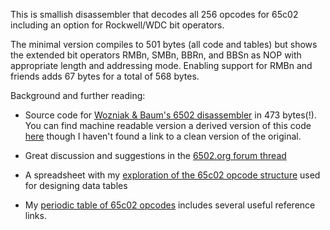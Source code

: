 This is smallish disassembler that decodes all 256 opcodes for 65c02
including an option for Rockwell/WDC bit operators.

The minimal version compiles to 501 bytes (all code and tables) but shows
the extended bit operators RMBn, SMBn, BBRn, and BBSn as NOP with
appropriate length and addressing mode.  Enabling support for RMBn and friends
adds 67 bytes for a total of 568 bytes.

Background and further reading:

- Source code for
[Wozniak & Baum's 6502 disassembler](https://www.applefritter.com/files/Apple1WozDrDobbsDisasm.pdf)
in 473 bytes(!).  You can find machine readable version a derived version of this code
[here](https://github.com/jblang/supermon64/blob/master/supermon64.asm) though I haven't found a link to
a clean version of the original.

- Great discussion and suggestions in the
[6502.org forum thread](http://forum.6502.org/viewtopic.php?f=2&t=8147)

- A spreadsheet with my
    [exploration of the 65c02 opcode structure](https://docs.google.com/spreadsheets/d/1wf9PgigE5G9hAW63dF5ATjTwNdXEup0tbsFexUzrQEc/edit?gid=825377478#gid=825377478)
    used for designing data tables

- My [periodic table of 65c02 opcodes](https://patricksurry.github.io/periodic-65c02/)
includes several useful reference links.